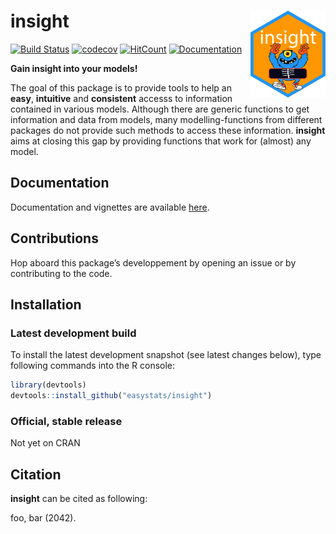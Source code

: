 
# insight <img src='man/figures/logo.png' align="right" height="139" />

[![Build
Status](https://travis-ci.org/easystats/insight.svg?branch=master)](https://travis-ci.org/easystats/insight)
[![codecov](https://codecov.io/gh/easystats/insight/branch/master/graph/badge.svg)](https://codecov.io/gh/easystats/insight)
[![HitCount](http://hits.dwyl.io/easystats/insight.svg)](http://hits.dwyl.io/easystats/insight)
[![Documentation](https://img.shields.io/badge/documentation-insight-orange.svg?colorB=E91E63)](https://github.com/easystats/insight)

**Gain insight into your models\!**

The goal of this package is to provide tools to help an **easy**,
**intuitive** and **consistent** accesss to information contained in
various models. Although there are generic functions to get information
and data from models, many modelling-functions from different packages
do not provide such methods to access these information. **insight**
aims at closing this gap by providing functions that work for (almost)
any model.

## Documentation

Documentation and vignettes are available
[here](https://easystats.github.io/insight/).

## Contributions

Hop aboard this package’s developpement by opening an issue or by
contributing to the code.

## Installation

### Latest development build

To install the latest development snapshot (see latest changes below),
type following commands into the R console:

``` r
library(devtools)
devtools::install_github("easystats/insight")
```

### Official, stable release

Not yet on CRAN

## Citation

**insight** can be cited as following:

foo, bar (2042).
